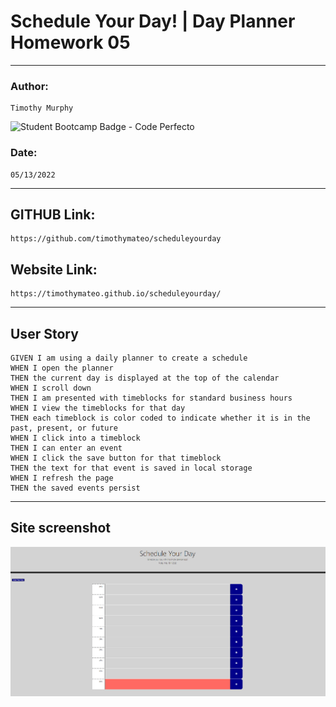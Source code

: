 # Schedule Your Day! | Day Planner Homework 05
---
### Author: 
```
Timothy Murphy
```
![Student Bootcamp Badge - Code Perfecto](https://img.shields.io/badge/BootCamp-CodePerfecto-green)

### Date: 
```
05/13/2022
```
---

## GITHUB Link: 
```
https://github.com/timothymateo/scheduleyourday
```
## Website Link: 
```
https://timothymateo.github.io/scheduleyourday/
```
---
## User Story

```
GIVEN I am using a daily planner to create a schedule
WHEN I open the planner
THEN the current day is displayed at the top of the calendar
WHEN I scroll down
THEN I am presented with timeblocks for standard business hours
WHEN I view the timeblocks for that day
THEN each timeblock is color coded to indicate whether it is in the past, present, or future
WHEN I click into a timeblock
THEN I can enter an event
WHEN I click the save button for that timeblock
THEN the text for that event is saved in local storage
WHEN I refresh the page
THEN the saved events persist
```
---
## Site screenshot

![Schedule Your Day - schedule tasks during the business hours with some color coded help.](./sitepic/scheduleyourday.jpg)

